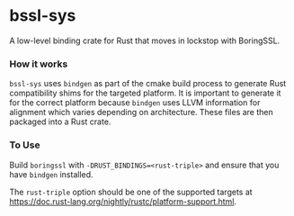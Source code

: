bssl-sys
============

A low-level binding crate for Rust that moves in lockstop with BoringSSL.

### How it works
`bssl-sys` uses `bindgen` as part of the cmake build process to generate Rust compatibility shims for the targeted platform. It is important to generate it for the correct platform because `bindgen` uses LLVM information for alignment which varies depending on architecture. These files are then packaged into a Rust crate.

### To Use
Build `boringssl` with `-DRUST_BINDINGS=<rust-triple>` and ensure that you have `bindgen` installed.

The `rust-triple` option should be one of the supported targets at https://doc.rust-lang.org/nightly/rustc/platform-support.html.

